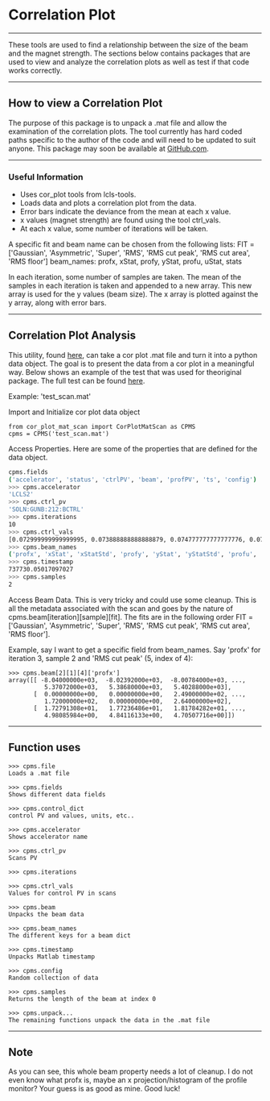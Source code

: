 # Correlation Plot
------------------

These tools are used to find a relationship between the size of the beam 
and the magnet strength. The sections below contains packages that are
used to view and analyze the correlation plots as well as test if that 
code works correctly. 

---------------------------------
## How to view a Correlation Plot

The purpose of this package is to unpack a .mat file and allow the
examination of the correlation plots. The tool currently has hard coded 
paths specific to the author of the code and will need to be updated to 
suit anyone. This package may soon be available at
 [GitHub.com](https://github.com/slaclab/lcls-tools/tree/master/lcls_tools/cor_plot). 

----------------------
### Useful Information

 - Uses cor_plot tools from lcls-tools.
 - Loads data and plots a correlation plot from the data.
 - Error bars indicate the deviance from the mean at each x value.
 - x values (magnet strength) are found using the tool ctrl_vals.
 - At each x value, some number of iterations will be taken. 

A specific fit and beam name can be chosen from the following lists:
FIT = ['Gaussian', 'Asymmetric', 'Super', 'RMS', 'RMS cut peak', 'RMS cut area', 'RMS floor']
beam_names: profx, xStat, profy, yStat, profu, uStat, stats

In each iteration, some number of samples are taken.
The mean of the samples in each iteration is taken and appended to a new array.
This new array is used for the y values (beam size).
The x array is plotted against the y array, along with error bars.

----------------------------
## Correlation Plot Analysis
This utility, found [here](https://github.com/slaclab/lcls-tools/blob/python3devel/lcls_tools/cor_plot/cor_plot_mat_scan.py), can take a cor plot .mat file and turn it into a python data object.  The goal is to present the data from a cor plot in a meaningful way. Below shows an example of the test that was used for theoriginal package. The full test can be found [here](https://github.com/slaclab/lcls-tools/blob/python3devel/lcls_tools/cor_plot/cor_plot_mat_scan_test.py).

Example: 'test_scan.mat'

Import and Initialize cor plot data object
```
from cor_plot_mat_scan import CorPlotMatScan as CPMS
cpms = CPMS('test_scan.mat')
```

Access Properties.  Here are some of the properties that are defined for the data object.

```sh
cpms.fields
('accelerator', 'status', 'ctrlPV', 'beam', 'profPV', 'ts', 'config')
>>> cpms.accelerator
'LCLS2'
>>> cpms.ctrl_pv
'SOLN:GUNB:212:BCTRL'
>>> cpms.iterations
10
>>> cpms.ctrl_vals
[0.072999999999999995, 0.073888888888888879, 0.074777777777777776, 0.07566666666666666, 0.076555555555555557, 0.077444444444444441, 0.078333333333333338, 0.079222222222222222, 0.080111111111111119, 0.081000000000000003]
>>> cpms.beam_names
('profx', 'xStat', 'xStatStd', 'profy', 'yStat', 'yStatStd', 'profu', 'uStat', 'uStatStd', 'method', 'stats', 'statsStd')
>>> cpms.timestamp
737730.05017097027
>>> cpms.samples
2
```

Access Beam Data.  This is very tricky and could use some cleanup.  This is all the metadata associated with the scan and goes by the nature of cpms.beam[iteration][sample][fit].  The fits are in the following order FIT = ['Gaussian', 'Asymmetric', 'Super', 'RMS', 'RMS cut peak', 'RMS cut area', 'RMS floor'].

Example, say I want to get a specific field from beam_names.  Say 'profx' for iteration 3, sample 2 and 'RMS cut peak' (5, index of 4):
```
>>> cpms.beam[2][1][4]['profx']
array([[ -8.04000000e+03,  -8.02392000e+03,  -8.00784000e+03, ...,
          5.37072000e+03,   5.38680000e+03,   5.40288000e+03],
       [  0.00000000e+00,   0.00000000e+00,   2.49000000e+02, ...,
          1.72000000e+02,   0.00000000e+00,   2.64000000e+02],
       [  1.72791308e+01,   1.77236486e+01,   1.81784282e+01, ...,
          4.98085984e+00,   4.84116133e+00,   4.70507716e+00]])
```
----------------
## Function uses
```
>>> cpms.file
Loads a .mat file

>>> cpms.fields
Shows different data fields

>>> cpms.control_dict
control PV and values, units, etc..

>>> cpms.accelerator
Shows accelerator name

>>> cpms.ctrl_pv
Scans PV

>>> cpms.iterations

>>> cpms.ctrl_vals
Values for control PV in scans

>>> cpms.beam
Unpacks the beam data

>>> cpms.beam_names
The different keys for a beam dict

>>> cpms.timestamp
Unpacks Matlab timestamp

>>> cpms.config
Random collection of data

>>> cpms.samples
Returns the length of the beam at index 0

>>> cpms.unpack...
The remaining functions unpack the data in the .mat file 
```
-------
## Note
As you can see, this whole beam property needs a lot of cleanup.  I do not even know what profx is, maybe an x projection/histogram of the profile monitor?  Your guess is as good as mine.  Good luck!